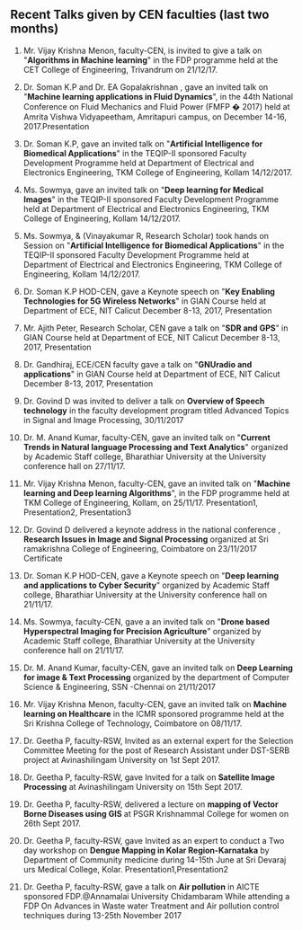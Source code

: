## Recent Talks given by CEN faculties (last two months) 

1. Mr. Vijay Krishna Menon, faculty-CEN, is invited to give a talk on "**Algorithms in Machine learning**" in the FDP programme held at the CET College of Engineering, Trivandrum on 21/12/17.

2. Dr. Soman K.P and Dr. EA Gopalakrishnan , gave an invited talk on "**Machine learning applications in Fluid Dynamics**", in the 44th National Conference on Fluid Mechanics and Fluid Power (FMFP � 2017) held at Amrita Vishwa Vidyapeetham, Amritapuri campus, on December 14-16, 2017.Presentation

3. Dr. Soman K.P, gave an invited talk on "**Artificial Intelligence for Biomedical Applications**" in the TEQIP-II sponsored Faculty Development Programme held at Department of Electrical and Electronics Engineering, TKM College of Engineering, Kollam 14/12/2017.

4. Ms. Sowmya, gave an invited talk on "**Deep learning for Medical Images**" in the TEQIP-II sponsored Faculty Development Programme held at Department of Electrical and Electronics Engineering, TKM College of Engineering, Kollam 14/12/2017.

5. Ms. Sowmya, & (Vinayakumar R, Research Scholar) took hands on Session on "**Artificial Intelligence for Biomedical Applications**" in the TEQIP-II sponsored Faculty Development Programme held at Department of Electrical and Electronics Engineering, TKM College of Engineering, Kollam 14/12/2017.

6. Dr. Soman K.P HOD-CEN, gave a Keynote speech on "**Key Enabling Technologies for 5G Wireless Networks**" in GIAN Course held at Department of ECE, NIT Calicut December 8-13, 2017, Presentation

7. Mr. Ajith Peter, Research Scholar, CEN gave a talk on "**SDR and GPS**" in GIAN Course held at Department of ECE, NIT Calicut December 8-13, 2017, Presentation

8. Dr. Gandhiraj, ECE/CEN faculty gave a talk on "**GNUradio and applications**" in GIAN Course held at Department of ECE, NIT Calicut December 8-13, 2017, Presentation

9. Dr. Govind D was invited to deliver a talk on **Overview of Speech technology** in the faculty development program titled Advanced Topics in Signal and Image Processing, 30/11/2017

10. Dr. M. Anand Kumar, faculty-CEN, gave an invited talk on "**Current Trends in Natural language Processing and Text Analytics**" organized by Academic Staff college, Bharathiar University at the University conference hall on 27/11/17.

11. Mr. Vijay Krishna Menon, faculty-CEN, gave an invited talk on "**Machine learning and Deep learning Algorithms**", in the FDP programme held at TKM College of Engineering, Kollam, on 25/11/17. Presentation1, Presentation2, Presentation3

12. Dr. Govind D delivered a keynote address in the national conference , **Research Issues in Image and Signal Processing** organized at Sri ramakrishna College of Engineering, Coimbatore on 23/11/2017 Certificate

13. Dr. Soman K.P HOD-CEN, gave a Keynote speech on "**Deep learning and applications to Cyber Security**" organized by Academic Staff college, Bharathiar University at the University conference hall on 21/11/17.

14. Ms. Sowmya, faculty-CEN, gave a an invited talk on "**Drone based Hyperspectral Imaging for Precision Agriculture**" organized by Academic Staff college, Bharathiar University at the University conference hall on 21/11/17.

15. Dr. M. Anand Kumar, faculty-CEN, gave an invited talk on **Deep Learning for image & Text Processing** organized by the department of Computer Science & Engineering, SSN -Chennai on 21/11/2017

16. Mr. Vijay Krishna Menon, faculty-CEN, gave an invited talk on **Machine learning on Healthcare** in the ICMR sponsored programme held at the Sri Krishna College of Technology, Coimbatore on 08/11/17.

17. Dr. Geetha P, faculty-RSW, Invited as an external expert for the Selection Committee Meeting for the post of Research Assistant under DST-SERB project at Avinashilingam University on 1st Sept 2017.

18. Dr. Geetha P, faculty-RSW, gave Invited for a talk on **Satellite Image Processing** at Avinashilingam University on 15th Sept 2017.

19. Dr. Geetha P, faculty-RSW, delivered a lecture on **mapping of Vector Borne Diseases using GIS** at PSGR Krishnammal College for women on 26th Sept 2017.

20. Dr. Geetha P, faculty-RSW, gave Invited as an expert to conduct a Two day workshop on **Dengue Mapping in Kolar Region-Karnataka** by Department of Community medicine during 14-15th June at Sri Devaraj urs Medical College, Kolar. Presentation1,Presentation2

21. Dr. Geetha P, faculty-RSW, gave a talk on **Air pollution** in AICTE sponsored FDP.@Annamalai University Chidambaram While attending a FDP On Advances in Waste water Treatment and Air pollution control techniques during 13-25th November 2017


